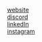 <!-- <p align="left"> <img src="https://komarev.com/ghpvc/?username=tnmyk&label=Profile%20views&color=0e75b6&style=flat" alt="tnmyk" /> </p> -->
[website](https://tnmy.vercel.app/)
<br/>
[discord](https://discordapp.com/users/757670601442721793)
<br/>
[linkedIn](https://www.linkedin.com/in/tanmayk5/)
<br/>
[instagram](https://www.instagram.com/6tanmay/)
